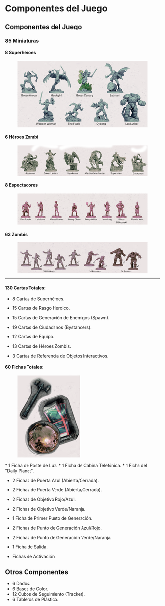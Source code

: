 # Componentes del Juego

## Componentes del Juego

### 85 Miniaturas

#### 8 Superhéroes

<figure><img src="../.gitbook/assets/Captura de pantalla 2024-10-02 103112.png" alt=""><figcaption></figcaption></figure>

#### 6 Héroes Zombi

<figure><img src="../.gitbook/assets/Captura de pantalla 2024-10-07 091306.png" alt=""><figcaption></figcaption></figure>

#### 8 Espectadores

<figure><img src="../.gitbook/assets/Captura de pantalla 2024-10-07 092546.png" alt=""><figcaption></figcaption></figure>

#### 63 Zombis

<figure><img src="../.gitbook/assets/Captura de pantalla 2024-10-07 092555.png" alt=""><figcaption></figcaption></figure>

***

#### **130 Cartas Totales**:



* 8 Cartas de Superhéroes.



* 15 Cartas de Rasgo Heroico.



* 15 Cartas de Generación de Enemigos (Spawn).



* 19 Cartas de Ciudadanos (Bystanders).



* 12 Cartas de Equipo.



* 13 Cartas de Héroes Zombis.



* 3 Cartas de Referencia de Objetos Interactivos.



#### **60 Fichas Totales**:

<figure><img src="../.gitbook/assets/Captura de pantalla 2024-10-07 095136 (7).png" style=" alt=""><figcaption></figcaption></figure>
* 1 Ficha de Poste de Luz.
* 1 Ficha de Cabina Telefónica.
* 1 Ficha del "Daily Planet".



* 2 Fichas de Puerta Azul (Abierta/Cerrada).
* 2 Fichas de Puerta Verde (Abierta/Cerrada).



* 2 Fichas de Objetivo Rojo/Azul.
* 2 Fichas de Objetivo Verde/Naranja.



* 1 Ficha de Primer Punto de Generación.
* 2 Fichas de Punto de Generación Azul/Rojo.
* 2 Fichas de Punto de Generación Verde/Naranja.
* 1 Ficha de Salida.
* Fichas de Activación.

## Otros Componentes

* 6 Dados.
* 6 Bases de Color.
* 12 Cubos de Seguimiento (Tracker).
* 6 Tableros de Plástico.
